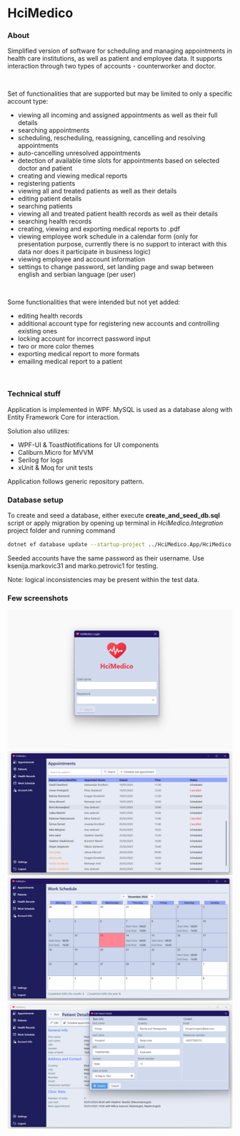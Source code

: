 # HciMedico

### About

Simplified version of software for scheduling and managing appointments in health care institutions, as well as patient and employee data. It supports interaction through two types of accounts - counterworker and doctor.  

&nbsp;

Set of functionalities that are supported but may be limited to only a specific account type:

- viewing all incoming and assigned appointments as well as their full details
- searching appointments
- scheduling, rescheduling, reassigning, cancelling and resolving appointments
- auto-cancelling unresolved appointments
- detection of available time slots for appointments based on selected doctor and patient
- creating and viewing medical reports
- registering patients
- viewing all and treated patients as well as their details
- editing patient details
- searching patients
- viewing all and treated patient health records as well as their details
- searching health records
- creating, viewing and exporting medical reports to .pdf
- viewing employee work schedule in a calendar form (only for presentation purpose, currently there is no support to interact with this data nor does it participate in business logic)
- viewing employee and account information
- settings to change password, set landing page and swap between english and serbian language (per user)

&nbsp;

Some functionalities that were intended but not yet added:
- editing health records
- additional account type for registering new accounts and controlling existing ones
- locking account for incorrect password input
- two or more color themes
- exporting medical report to more formats
- emailing medical report to a patient

&nbsp;

### Technical stuff

Application is implemented in WPF. MySQL is used as a database along with Entity Framework Core for interaction.

Solution also utilizes:  
- WPF-UI & ToastNotifications for UI components
- Caliburn.Micro for MVVM
- Serilog for logs
- xUnit & Moq for unit tests

Application follows generic repository pattern.

### Database setup

To create and seed a database, either execute <b>create_and_seed_db.sql</b> script or apply migration by opening up terminal in <i>HciMedico.Integration</i> project folder and running command  
```sh
dotnet ef database update --startup-project ../HciMedico.App/HciMedico.App.csproj
```  
Seeded accounts have the same password as their username. Use ksenija.markovic31 and marko.petrovic1 for testing.

Note: logical inconsistencies may be present within the test data.

### Few screenshots

![](Screenshots/scr1.png)
![](Screenshots/scr2.png)
![](Screenshots/scr3.png)
![](Screenshots/scr4.png)
